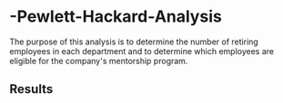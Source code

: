 # -Pewlett-Hackard-Analysis
The purpose of this analysis is to determine the number of retiring employees in each department and to determine which employees are eligible for the company's mentorship program.
## Results
